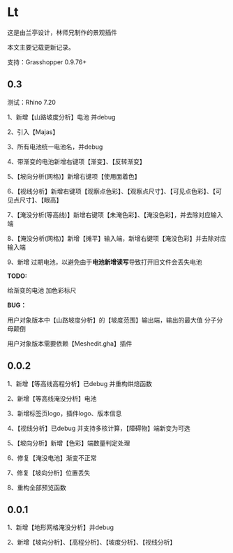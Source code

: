 # Lt
这是由兰亭设计，林师兄制作的景观插件

本文主要记载更新记录。

支持：Grasshopper 0.9.76+



## 0.3

测试：Rhino 7.20

1、新增【山路坡度分析】电池 并debug

2、引入【Majas】

3、所有电池统一电池名，并debug

4、带渐变的电池新增右键项【渐变】、【反转渐变】

5、【坡向分析(网格)】新增右键项【使用面着色】

6、【视线分析】新增右键项【观察点色彩】、【观察点尺寸】、【可见点色彩】、【可见点尺寸】、【眼高】

7、【淹没分析(等高线)】新增右键项【未淹色彩】、【淹没色彩】，并去除对应输入端

8、【淹没分析(网格)】新增【摊平】输入端，新增右键项【淹没色彩】并去除对应输入端

9、新增 过期电池，以避免由于**电池新增读写**导致打开旧文件会丢失电池



**TODO:**

给渐变的电池 加色彩标尺

**BUG：**

用户对象版本中【山路坡度分析】的【坡度范围】输出端，输出的最大值 分子分母颠倒

用户对象版本需要依赖【Meshedit.gha】插件



## 0.0.2

1、新增【等高线高程分析】已debug 并重构烘焙函数 

2、新增【等高线淹没分析】电池

3、新增标签页logo，插件logo、版本信息

4、【视线分析】已debug 并支持多核计算，【障碍物】端新变为可选

5、【坡向分析】新增【色彩】端数量判定处理

6、修复【淹没电池】渐变不正常

7、修复【坡向分析】位置丢失

8、重构全部预览函数



## 0.0.1

1、新增【地形网格淹没分析】并debug

2、新增【坡向分析】、【高程分析】、【坡度分析】、【视线分析】